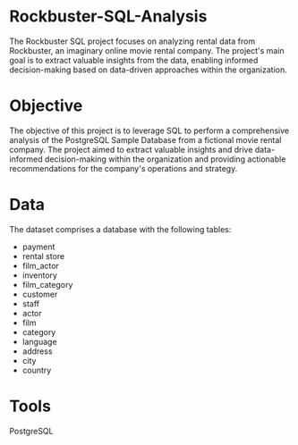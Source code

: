 # **Rockbuster-SQL-Analysis**
The Rockbuster SQL project focuses on analyzing rental data from Rockbuster, an imaginary online movie rental company. The project's main goal is to extract valuable insights from the data, enabling informed decision-making based on data-driven approaches within the organization.
# **Objective**
The objective of this project is to leverage SQL to perform a comprehensive analysis of the PostgreSQL Sample Database from a fictional movie rental company. The project aimed to extract valuable insights and drive data-informed decision-making within the organization and providing actionable recommendations for the company's operations and strategy.
# **Data**
The dataset comprises a database with the following tables:
- payment
- rental store 
- film_actor 
- inventory
- film_category 
- customer 
- staff
- actor 
- film 
- category 
- language 
- address 
- city 
- country
# Tools
PostgreSQL 

